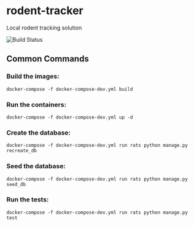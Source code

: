 # rodent-tracker
Local rodent tracking solution

![Build Status](https://travis-ci.com/the-nerdy-python/rodent-tracker.svg?branch=master)

## Common Commands

### Build the images:

`docker-compose -f docker-compose-dev.yml build`

### Run the containers:

`docker-compose -f docker-compose-dev.yml up -d`

### Create the database:

`docker-compose -f docker-compose-dev.yml run rats python manage.py recreate_db`

### Seed the database:

`docker-compose -f docker-compose-dev.yml run rats python manage.py seed_db`

### Run the tests:

`docker-compose -f docker-compose-dev.yml run rats python manage.py test`
